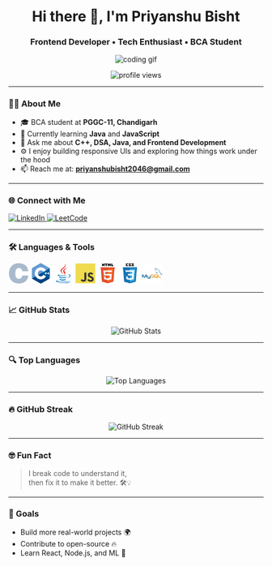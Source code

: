 <h1 align="center">Hi there 👋, I'm Priyanshu Bisht</h1>
<h3 align="center">Frontend Developer • Tech Enthusiast • BCA Student</h3>

<p align="center">
  <img src="https://media.giphy.com/media/L8K62iTDkzGX6/giphy.gif" width="200" alt="coding gif"/>
</p>

<p align="center">
  <img src="https://komarev.com/ghpvc/?username=priyanshubisht-1&label=Profile%20views&color=0e75b6&style=flat" alt="profile views"/>
</p>

---

### 👨‍💻 About Me

- 🎓 BCA student at **PGGC-11, Chandigarh**
- 🌱 Currently learning **Java** and **JavaScript**
- 💬 Ask me about **C++, DSA, Java, and Frontend Development**
- ⚙️ I enjoy building responsive UIs and exploring how things work under the hood
- 📫 Reach me at: **priyanshubisht2046@gmail.com**

---

### 🌐 Connect with Me

<p align="left">
  <a href="https://www.linkedin.com/in/priyanshu-bisht-b7a710346?utm_source=share&utm_campaign=share_via&utm_content=profile&utm_medium=android_app" target="_blank">
    <img src="https://raw.githubusercontent.com/rahuldkjain/github-profile-readme-generator/master/src/images/icons/Social/linked-in-alt.svg" alt="LinkedIn" height="30" width="40" />
  </a>
  <a href="https://leetcode.com/priyanshu_bisht_/" target="_blank">
    <img src="https://raw.githubusercontent.com/rahuldkjain/github-profile-readme-generator/master/src/images/icons/Social/leet-code.svg" alt="LeetCode" height="30" width="40" />
  </a>
</p>

---

### 🛠️ Languages & Tools

<p align="left">
  <img src="https://raw.githubusercontent.com/devicons/devicon/master/icons/c/c-original.svg" alt="C" width="40" height="40"/>
  <img src="https://raw.githubusercontent.com/devicons/devicon/master/icons/cplusplus/cplusplus-original.svg" alt="C++" width="40" height="40"/>
  <img src="https://raw.githubusercontent.com/devicons/devicon/master/icons/java/java-original.svg" alt="Java" width="40" height="40"/>
  <img src="https://raw.githubusercontent.com/devicons/devicon/master/icons/javascript/javascript-original.svg" alt="JavaScript" width="40" height="40"/>
  <img src="https://raw.githubusercontent.com/devicons/devicon/master/icons/html5/html5-original-wordmark.svg" alt="HTML5" width="40" height="40"/>
  <img src="https://raw.githubusercontent.com/devicons/devicon/master/icons/css3/css3-original-wordmark.svg" alt="CSS3" width="40" height="40"/>
  <img src="https://raw.githubusercontent.com/devicons/devicon/master/icons/mysql/mysql-original-wordmark.svg" alt="MySQL" width="40" height="40"/>
</p>

---

### 📈 GitHub Stats

<p align="center">
  <img src="https://github-readme-stats.vercel.app/api?username=priyanshubisht-1&show_icons=true&theme=tokyonight" alt="GitHub Stats"/>
</p>

---

### 🔍 Top Languages

<p align="center">
  <img src="https://github-readme-stats.vercel.app/api/top-langs?username=priyanshubisht-1&show_icons=true&layout=compact&theme=tokyonight" alt="Top Languages"/>
</p>

---

### 🔥 GitHub Streak

<p align="center">
  <img src="https://github-readme-streak-stats.herokuapp.com/?user=priyanshubisht-1&theme=tokyonight" alt="GitHub Streak"/>
</p>

---

### 🤓 Fun Fact

> I break code to understand it,  
> then fix it to make it better. 🛠️💡

---

### 🚀 Goals

- Build more real-world projects 🌍  
- Contribute to open-source 🔥  
- Learn React, Node.js, and ML 🔄  
